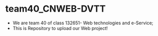 # team40_CNWEB-DVTT
- We are team 40 of class 132651- Web technologies and e-Service;
- This is Repository to upload our Web project!
